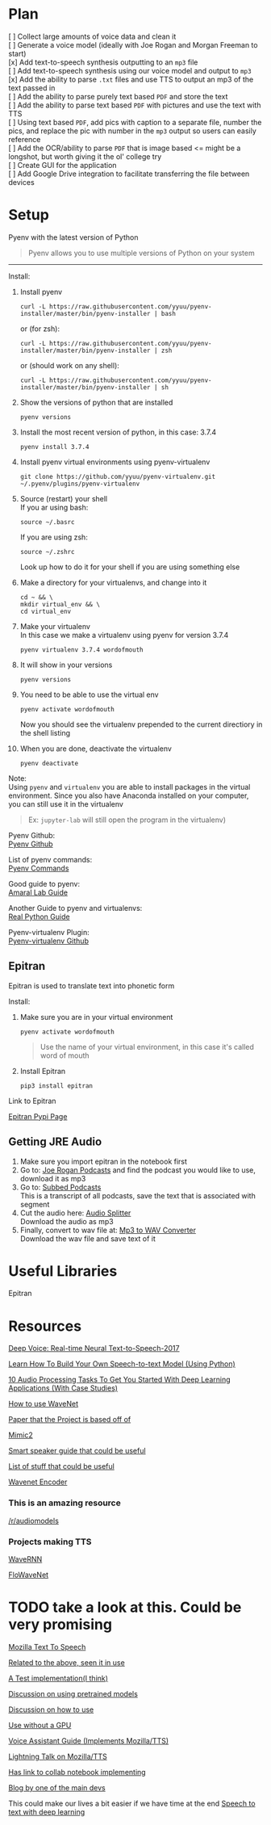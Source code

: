 Plan
===
[ ] Collect large amounts of voice data and clean it <br>
[ ] Generate a voice model (ideally with Joe Rogan and Morgan Freeman to start) <br>
[x] Add text-to-speech synthesis outputting to an `mp3` file <br>
[ ] Add text-to-speech synthesis using our voice model and output to `mp3` <br>
[x] Add the ability to parse `.txt` files and use TTS to output an mp3 of the text passed in <br>
[ ] Add the ability to parse purely text based `PDF` and store the text <br> 
[ ] Add the ability to parse text based `PDF` with pictures and use the text with TTS <br> 
[ ] Using text based `PDF`, add pics with caption to a separate file, number the pics, and replace the pic with number in the `mp3` output so users can easily reference  
[ ] Add the OCR/ability to parse `PDF` that is image based 
<= might be a longshot, but worth giving it the ol' college try <br>
[ ] Create GUI for the application <br> 
[ ] Add Google Drive integration to facilitate transferring the file between devices <br> 

Setup
===

Pyenv with the latest version of Python
> Pyenv allows you to use multiple versions of Python on your system 
---

Install: <br> 
1. Install pyenv <br>
   ```
   curl -L https://raw.githubusercontent.com/yyuu/pyenv-installer/master/bin/pyenv-installer | bash 
   ```
   or (for zsh): 
   ```
   curl -L https://raw.githubusercontent.com/yyuu/pyenv-installer/master/bin/pyenv-installer | zsh 
   ```
   or (should work on any shell):
   ```
   curl -L https://raw.githubusercontent.com/yyuu/pyenv-installer/master/bin/pyenv-installer | sh
   ```
2. Show the versions of python that are installed <br>
    ```
    pyenv versions 
    ```
3. Install the most recent version of python, in this case: 3.7.4 <br>
    ```
    pyenv install 3.7.4
    ```
4. Install pyenv virtual environments using pyenv-virtualenv <br>
    ```
    git clone https://github.com/yyuu/pyenv-virtualenv.git ~/.pyenv/plugins/pyenv-virtualenv
    ```
5. Source (restart) your shell <br>
    If you ar using bash: 
    ```
    source ~/.basrc
    ```
    If you are using zsh: 
    ```
    source ~/.zshrc
    ```
    Look up how to do it for your shell if you are using something else <br>
6. Make a directory for your virtualenvs, and change into it <br>
    ```
    cd ~ && \
    mkdir virtual_env && \
    cd virtual_env
    ```
7. Make your virtualenv <br>
    In this case we make a virtualenv using pyenv for version 3.7.4 <br>
    ```
    pyenv virtualenv 3.7.4 wordofmouth
    ```
8. It will show in your versions <br>
    ```
    pyenv versions
    ```
9. You need to be able to use the virtual env <br>
    ```
    pyenv activate wordofmouth
    ```
    Now you should see the virtualenv prepended to the current directiory in the shell listing <br>

10. When you are done, deactivate the virtualenv <br>
    ```
    pyenv deactivate
    ```
Note: <br>
Using `pyenv` and `virtualenv` you are able to install packages in the virtual environment. 
Since you also have Anaconda installed on your computer, you can still use it in the virtualenv
> Ex: `jupyter-lab` will still open the program in the virtualenv)

Pyenv Github: <br>
[Pyenv Github](https://github.com/pyenv/pyenv)

List of pyenv commands: <br>
[Pyenv Commands](https://github.com/pyenv/pyenv/blob/master/COMMANDS.md)

Good guide to pyenv: <br>
[Amaral Lab Guide](https://amaral.northwestern.edu/resources/guides/pyenv-tutorial)

Another Guide to pyenv and virtualenvs: <br>
[Real Python Guide](https://realpython.com/intro-to-pyenv/)

Pyenv-virtualenv Plugin: <br>
[Pyenv-virtualenv Github](https://github.com/pyenv/pyenv-virtualenv)

Epitran
---
Epitran is used to translate text into phonetic form 

Install: <br> 
1. Make sure you are in your virtual environment <br>
    ```
    pyenv activate wordofmouth
    ```
    > Use the name of your virtual environment, in this case it's called word of mouth
2. Install Epitran <br>
    ```
    pip3 install epitran
    ```
Link to Epitran 

[Epitran Pypi Page](https://pypi.org/project/epitran/)

Getting JRE Audio 
---
1. Make sure you import epitran in the notebook first 
2. Go to:
[Joe Rogan Podcasts](http://podcasts.joerogan.net/podcasts/mark-normand)
and find the podcast you would like to use, download it as mp3
3. Go to:
[Subbed Podcasts](https://podscribe.app/feeds/http-joeroganexpjoeroganlibsynprocom-rss/episodes/7798906218684900b35f1eeeaa5c2d64) <br>
This is a transcript of all podcasts, save the text that is associated with segment
4. Cut the audio here:
[Audio Splitter](https://mp3cut.net/) <br>
Download the audio as mp3
5. Finally, convert to wav file at:
[Mp3 to WAV Converter](https://audio.online-convert.com/convert-to-wav)<br>
Download the wav file and save text of it

Useful Libraries
===

Epitran


Resources
====
[Deep Voice: Real-time Neural Text-to-Speech-2017](https://arxiv.org/pdf/1702.07825.pdf)

[Learn How To Build Your Own Speech-to-text Model (Using Python)](https://www.analyticsvidhya.com/blog/2019/07/learn-build-first-speech-to-text-model-python/)

[10 Audio Processing Tasks To Get You Started With Deep Learning Applications (With Case Studies)](https://www.analyticsvidhya.com/blog/2018/01/10-audio-processing-projects-applications/)

[How to use WaveNet](https://towardsdatascience.com/how-wavenet-works-12e2420ef386)

[Paper that the Project is based off of](https://arxiv.org/pdf/1702.07825.pdf)

[Mimic2](https://github.com/MycroftAI/mimic2)

[Smart speaker guide that could be useful](https://respeaker.io/make_a_smart_speaker/)



[List of stuff that could be useful](https://www.findbestopensource.com/product/mozilla-tts)

[Wavenet Encoder](https://github.com/r9y9/wavenet_vocoder)

### This is an amazing resource
[/r/audiomodels](https://www.reddit.com/r/audiomodels/)

### Projects making TTS

[WaveRNN](https://github.com/fatchord/WaveRNN)

[FloWaveNet](https://github.com/ksw0306/FloWaveNet)

# TODO take a look at this. Could be very promising

[Mozilla Text To Speech](https://github.com/mozilla/TTS)

[Related to the above, seen it in use](https://github.com/erogol/TTS_experiments)

[A Test implementation(I think)](https://gist.github.com/erogol/97516ad65b44dbddb8cd694953187c5b)

[Discussion on using pretrained models](https://discourse.mozilla.org/t/any-step-by-step-how-to-documentation-on-synthesizing-with-a-pre-trained-model/45316)

[Discussion on how to use](https://discourse.mozilla.org/t/how-to-use-the-tts-models/42368)

[Use without a GPU](https://discourse.mozilla.org/t/running-tts-on-constrained-hardware-no-gpu/40603)

[Voice Assistant Guide (Implements Mozilla/TTS)](https://blog.rasa.com/how-to-build-a-voice-assistant-with-open-source-rasa-and-mozilla-tools/)

[Lightning Talk on Mozilla/TTS](https://www.youtube.com/watch?v=Tysf_1Myd9g)

[Has link to collab notebook implementing](https://github.com/mozilla/TTS/issues/272)

[Blog by one of the main devs](http://www.erogol.com/gradual-training-with-tacotron-for-faster-convergence/)


This could make our lives a bit easier if we have time at the end
[Speech to text with deep learning](https://github.com/mozilla/DSAlign)


